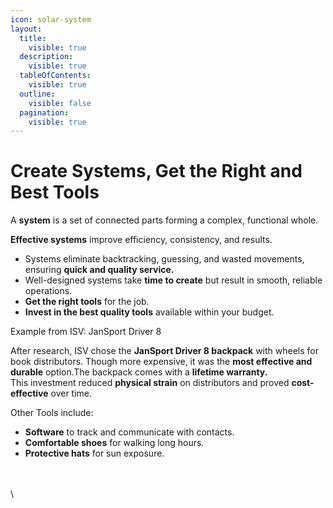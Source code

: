 ```yaml
---
icon: solar-system
layout:
  title:
    visible: true
  description:
    visible: true
  tableOfContents:
    visible: true
  outline:
    visible: false
  pagination:
    visible: true
---
```


# Create Systems, Get the Right and Best Tools

A **system** is a set of connected parts forming a complex, functional whole.&#x20;

**Effective systems** improve efficiency, consistency, and results.

* Systems eliminate backtracking, guessing, and wasted movements, ensuring **quick and quality service.**
* Well-designed systems take **time to create** but result in smooth, reliable operations.
* **Get the right tools** for the job.
* **Invest in the best quality tools** available within your budget.

Example from ISV: JanSport Driver 8

After research, ISV chose the **JanSport Driver 8 backpack** with wheels for book distributors. Though more expensive, it was the **most effective and durable** option.The backpack comes with a **lifetime warranty.**\
This investment reduced **physical strain** on distributors and proved **cost-effective** over time.

Other Tools include:

* **Software** to track and communicate with contacts.
* **Comfortable shoes** for walking long hours.
* **Protective hats** for sun exposure.

\
\
\
